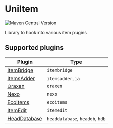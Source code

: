 # UniItem

![Maven Central Version](https://img.shields.io/maven-central/v/io.github.projectunified/uni-item-all)

Library to hook into various item plugins

## Supported plugins

| Plugin                                                    | Type                            |
|-----------------------------------------------------------|---------------------------------|
| [ItemBridge](https://polymart.org/product/4)              | `itembridge`                    |
| [ItemsAdder](https://www.spigotmc.org/resources/73355/)   | `itemsadder`, `ia`              |
| [Oraxen](https://www.spigotmc.org/resources/72448/)       | `oraxen`                        |
| [Nexo](https://polymart.org/product/6901)                 | `nexo`                          |
| [EcoItems](https://www.spigotmc.org/resources/94601/)     | `ecoitems`                      |
| [ItemEdit](https://www.spigotmc.org/resources/40993/)     | `itemedit`                      |
| [HeadDatabase](https://www.spigotmc.org/resources/14280/) | `headdatabase`, `headdb`, `hdb` |
